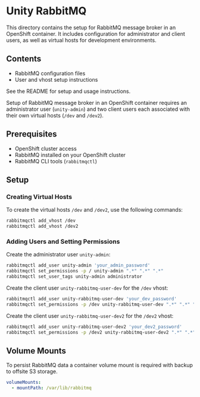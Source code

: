 # Unity RabbitMQ

This directory contains the setup for RabbitMQ message broker in an OpenShift container. It includes configuration for administrator and client users, as well as virtual hosts for development environments.

## Contents
- RabbitMQ configuration files
- User and vhost setup instructions

See the README for setup and usage instructions.

Setup of RabbitMQ message broker in an OpenShift container requires an administrator user (`unity-admin`) and two client users each associated with their own virtual hosts (`/dev` and `/dev2`).

## Prerequisites

- OpenShift cluster access
- RabbitMQ installed on your OpenShift cluster
- RabbitMQ CLI tools (`rabbitmqctl`)

## Setup

### Creating Virtual Hosts

To create the virtual hosts `/dev` and `/dev2`, use the following commands:

```sh
rabbitmqctl add_vhost /dev
rabbitmqctl add_vhost /dev2
```

### Adding Users and Setting Permissions

Create the administrator user `unity-admin`:

```sh
rabbitmqctl add_user unity-admin 'your_admin_password'
rabbitmqctl set_permissions -p / unity-admin ".*" ".*" ".*"
rabbitmqctl set_user_tags unity-admin administrator
```

Create the client user `unity-rabbitmq-user-dev` for the `/dev` vhost:

```sh
rabbitmqctl add_user unity-rabbitmq-user-dev 'your_dev_password'
rabbitmqctl set_permissions -p /dev unity-rabbitmq-user-dev ".*" ".*" ".*"
```

Create the client user `unity-rabbitmq-user-dev2` for the `/dev2` vhost:

```sh
rabbitmqctl add_user unity-rabbitmq-user-dev2 'your_dev2_password'
rabbitmqctl set_permissions -p /dev2 unity-rabbitmq-user-dev2 ".*" ".*" ".*"
```

## Volume Mounts

To persist RabbitMQ data a container volume mount is required with backup to offsite S3 storage.

```yaml
volumeMounts:
  - mountPath: /var/lib/rabbitmq
```

